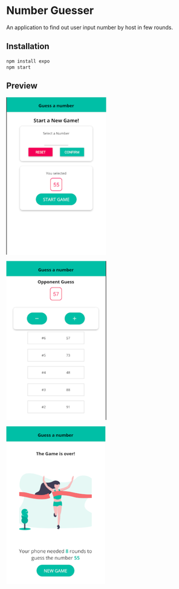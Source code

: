 # Number Guesser

An application to find out user input number by host in few rounds.

## Installation

```
npm install expo
npm start
```

## Preview

![First Screen](thumbnails/screen1.png)

![Second Screen](thumbnails/screen2.png)

![Third Screen](thumbnails/screen3.png)
